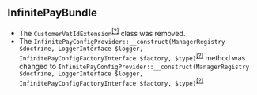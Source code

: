 InfinitePayBundle
-----------------
* The `CustomerVatIdExtension`<sup>[[?]](https://github.com/oroinc/OroInfinitePayBundle/tree/4.2.0-rc/Form/Extension/CustomerVatIdExtension.php#L10 "Oro\Bundle\InfinitePayBundle\Form\Extension\CustomerVatIdExtension")</sup> class was removed.
* The `InfinitePayConfigProvider::__construct(ManagerRegistry $doctrine, LoggerInterface $logger, InfinitePayConfigFactoryInterface $factory, $type)`<sup>[[?]](https://github.com/oroinc/OroInfinitePayBundle/tree/4.2.0-rc/Method/Config/Provider/InfinitePayConfigProvider.php#L41 "Oro\Bundle\InfinitePayBundle\Method\Config\Provider\InfinitePayConfigProvider")</sup> method was changed to `InfinitePayConfigProvider::__construct(ManagerRegistry $doctrine, LoggerInterface $logger, InfinitePayConfigFactoryInterface $factory, $type)`<sup>[[?]](https://github.com/oroinc/OroInfinitePayBundle/tree/4.2.0/Method/Config/Provider/InfinitePayConfigProvider.php#L41 "Oro\Bundle\InfinitePayBundle\Method\Config\Provider\InfinitePayConfigProvider")</sup>

